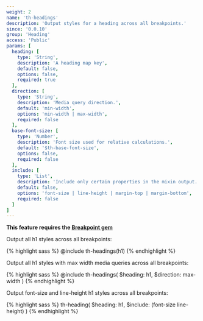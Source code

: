 ```yaml
---
weight: 2
name: 'th-headings'
description: 'Output styles for a heading across all breakpoints.'
since: '0.0.10'
group: 'Heading'
access: 'Public'
params: [
  heading: [
    type: 'String',
    description: 'A heading map key',
    default: false,
    options: false,
    required: true
  ],
  direction: [
    type: 'String',
    description: 'Media query direction.',
    default: 'min-width',
    options: 'min-width | max-width',
    required: false
  ],
  base-font-size: [
    type: 'Number',
    description: 'Font size used for relative calculations.',
    default: '$th-base-font-size',
    options: false,
    required: false
  ],
  include: [
    type: 'List',
    description: 'Include only certain properties in the mixin output.',
    default: false,
    options: 'font-size | line-height | margin-top | margin-bottom',
    required: false
  ]
]
---
```

**This feature requires the [Breakpoint gem](https://github.com/at-import/breakpoint)**

Output all h1 styles across all breakpoints:

{% highlight sass %}
@include th-headings(h1)
{% endhighlight %}

Output all h1 styles with max width media queries across all breakpoints:

{% highlight sass %}
@include th-headings(
  $heading: h1,
  $direction: max-width
)
{% endhighlight %}

Output font-size and line-height h1 styles across all breakpoints:

{% highlight sass %}
th-heading(
    $heading: h1,
    $include: (font-size line-height)
)
{% endhighlight %}